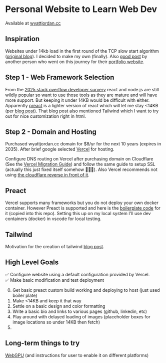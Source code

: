 # Personal Website to Learn Web Dev 
Available at [wyattjordan.cc](www.wyattjordan.cc)

## Inspiration
Websites under 14kb load in the first round of the TCP slow start algorithm ([original blog](https://endtimes.dev/why-your-website-should-be-under-14kb-in-size/)). I decided to make my own (finally). Also [good post](https://medium.com/@moonshadowrev/how-i-finally-built-my-portfolio-site-under-14kb-a-chill-journey-inspired-by-a-random-youtube-45ef1008b483) by another person who went on this journey for their [portfolio website](moonshadowrev.me).

## Step 1 - Web Framework Selection
From the [2025 stack overflow developer survery](https://survey.stackoverflow.co/2025/technology#most-popular-technologies-comm-platform-prof) react and node.js are still wildly popular so want to use those tools as they are mature and will have more support. But keeping it under 14KB would be difficult with either. Apparently [preact](https://preactjs.com/) is a lighter version of react which will let me stay <14KB (per [blog post](https://medium.com/@moonshadowrev/how-i-finally-built-my-portfolio-site-under-14kb-a-chill-journey-inspired-by-a-random-youtube-45ef1008b483)). That blog post also mentioned Tailwind which I want to try out for nice customization right in html.

## Step 2 - Domain and Hosting
Purchased wyattjordan.cc domain for $8/yr for the next 10 years (expires in 2035). After brief google selected [Vercel](https://vercel.com/wyatt-jordans-projects/bio) for hosting.

Configure DNS routing on Vercel after purchasing domain on Cloudflare (See the [Vercel Migration Guide](https://vercel.com/guides/migrate-to-vercel-from-cloudflare#2.-migrating-custom-domains-with-zero-downtime)) and follow the same guide to setup SSL (actually this just fixed itself somehow 🤷🏼‍♂️). Also Vercel recommends not using [the cloudflare reverse in front of it](https://vercel.com/guides/cloudflare-with-vercel#using-cloudflare-as-your-dns-provider). 

## Preact
Vercel supports many frameworks but you do not deploy your own docker container. However Preact is supported and here is the [boilerplate code](https://github.com/vercel/examples/tree/main/framework-boilerplates/preact) for it (copied into this repo). Setting this up on my local system I'll use dev containers (docker) in vscode for local testing.

## Tailwind
Motivation for the creation of tailwind [blog post](https://adamwathan.me/css-utility-classes-and-separation-of-concerns/).

## High Level Goals
✅ Configure website using a default configuration provided by Vercel.  
✅ Make basic modification and test deployment


0. Get basic preact custom build working and deploying to host (just used boiler plate)
1. Make <14KB and keep it that way
2. Settle on a basic design and color formatting
3. Write a basic bio and links to various pages (github, linkedin, etc)
4. Play around with delayed loading of images (placeholder boxes for image locations so under 14KB then fetch)
5. 


## Long-term things to try
[WebGPU](https://webgpu.github.io/webgpu-samples/?sample=helloTriangle#main.ts) (and instructions for user to enable it on different platforms)
